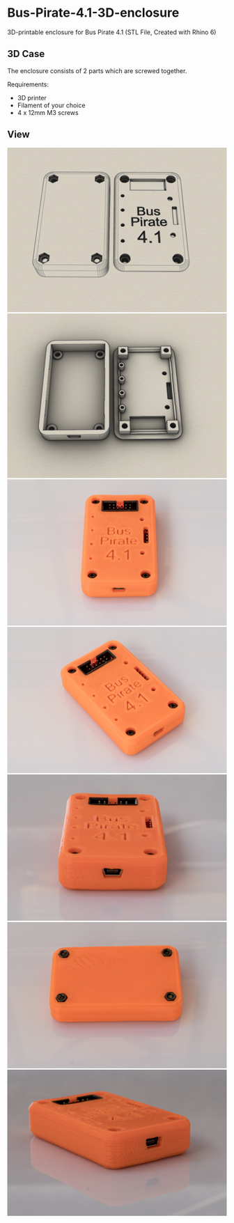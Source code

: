 # Bus-Pirate-4.1-3D-enclosure
3D-printable enclosure for Bus Pirate 4.1 (STL File, Created with Rhino 6) 

## 3D Case

The enclosure consists of 2 parts which are screwed together. 

Requirements:
* 3D printer 
* Filament of your choice
* 4 x 12mm M3 screws

## View
![Example Case](outside.jpg)
![Example Case](inside.jpg)
![Example Case](20190727-DSC03862.jpg)
![Example Case](20190727-DSC03863.jpg)
![Example Case](20190727-DSC03864.jpg)
![Example Case](20190727-DSC03869.jpg)
![Example Case](20190727-DSC03870.jpg)

